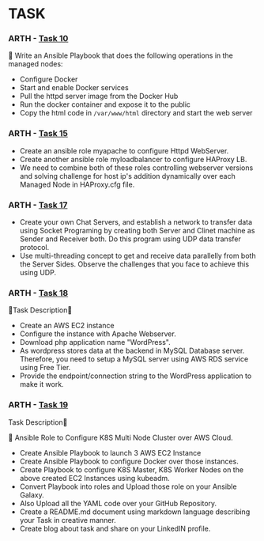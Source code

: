 # TASK


### ARTH - [Task 10](https://github.com/DEALTALFA/TASK/tree/main/Task10)


🔰 Write an Ansible Playbook that does the
following operations in the managed nodes:
* Configure Docker
* Start and enable Docker services
* Pull the httpd server image from the Docker Hub
* Run the docker container and expose it to the public
* Copy the html code in `/var/www/html` directory
and start the web server


### ARTH - [Task 15](https://github.com/DEALTALFA/TASK/tree/main/Task15)
* Create an ansible role myapache to configure Httpd WebServer.
* Create another ansible role myloadbalancer to configure HAProxy LB.
* We need to combine both of these roles controlling webserver versions  and solving challenge for host ip's  addition  dynamically over  each Managed Node  in  HAProxy.cfg file.


### ARTH - [Task 17](https://github.com/DEALTALFA/TASK/tree/main/Task17/chat_server)
* Create your own Chat Servers, and establish a network to transfer data using Socket Programing by creating both Server and Clinet machine as Sender and Receiver both. Do this program using UDP data transfer protocol.
* Use multi-threading concept to get and receive data parallelly from both the Server Sides. Observe the challenges that you face to achieve this using UDP. 


### ARTH - [Task 18](https://github.com/DEALTALFA/TASK/tree/main/Task18)

🔰Task Description:page_facing_up:
* Create an AWS EC2 instance 
* Configure the instance with Apache Webserver. 
* Download php application name "WordPress".
* As wordpress stores data at the backend in MySQL Database server. Therefore, you need to setup a MySQL server using AWS RDS service using Free Tier.
* Provide the endpoint/connection string to the WordPress application to make it work.

### ARTH - [Task 19](https://github.com/DEALTALFA/collection.kube8s)

Task Description:page_facing_up:

🔰 Ansible Role to Configure K8S Multi Node Cluster over AWS Cloud.
* Create Ansible Playbook to launch 3 AWS EC2 Instance
* Create Ansible Playbook to configure Docker over those instances.
* Create Playbook to configure K8S Master, K8S Worker Nodes on the above created EC2 Instances using kubeadm.
* Convert Playbook into roles and Upload those role on your Ansible Galaxy. 
* Also Upload all the YAML code over your GitHub Repository.
* Create a README.md document using markdown language describing your Task in creative manner. 
* Create blog about task and share on your LinkedIN profile.


